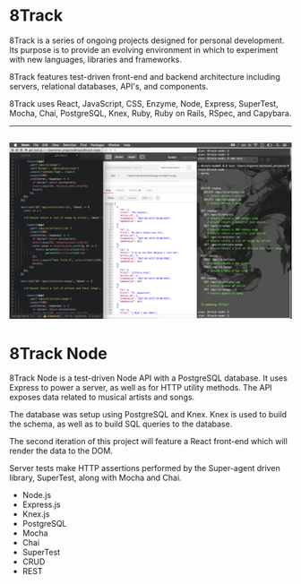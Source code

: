 # 8Track  

8Track is a series of ongoing projects designed for personal development. Its purpose is to provide an evolving environment in which to experiment with new languages, libraries and frameworks.

8Track features test-driven front-end and backend architecture including servers, relational databases, API's, and components.

8Track uses React, JavaScript, CSS, Enzyme, Node, Express, SuperTest, Mocha, Chai, PostgreSQL, Knex, Ruby, Ruby on Rails, RSpec, and Capybara.

-----

![8Track Screen Shot](https://github.com/kbs5280/8track-node/blob/master/screen_shot.png)
-----

# 8Track Node

8Track Node is a test-driven Node API with a PostgreSQL database. It uses Express to power a server, as well as for HTTP utility methods. The API exposes data related to musical artists and songs.

The database was setup using PostgreSQL and Knex. Knex is used to build the schema, as well as to build SQL queries to the database.

The second iteration of this project will feature a React front-end which will render the data to the DOM.

Server tests make HTTP assertions performed by the Super-agent driven library, SuperTest, along with Mocha and Chai.

* Node.js
* Express.js
* Knex.js
* PostgreSQL
* Mocha
* Chai
* SuperTest
* CRUD
* REST
